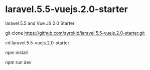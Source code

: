 # laravel.5.5-vuejs.2.0-starter
laravel 5.5 and Vue JS 2.0 Starter

git clone https://github.com/ayrokid/laravel.5.5-vuejs.2.0-starter.git

cd laravel.5.5-vuejs.2.0-starter

npm install

npm run dev

